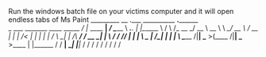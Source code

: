 Run the windows batch file on your victims computer and it will open endless tabs of Ms Paint
_________                          __               .___    __________                  ____.__________  
\_   ___ \_______   ____  _____  _/  |_   ____    __| _/    \______   \ ___.__.        |    |\______   \ 
/    \  \/\_  __ \_/ __ \ \__  \ \   __\_/ __ \  / __ |      |    |  _/<   |  |        |    | |       _/ 
\     \____|  | \/\  ___/  / __ \_|  |  \  ___/ / /_/ |      |    |   \ \___  |    /\__|    | |    |   \ 
 \______  /|__|    \___  >(____  /|__|   \___  >\____ |      |______  / / ____|    \________| |____|_  / 
        \/             \/      \/            \/      \/             \/  \/                           \/  
